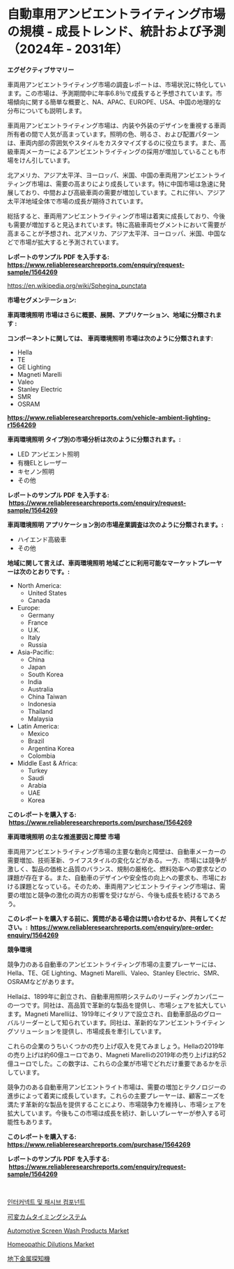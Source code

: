 <p><h1>自動車用アンビエントライティング市場の規模 - 成長トレンド、統計および予測（2024年 - 2031年）</h1></p><p><strong>エグゼクティブサマリー</strong></p>
<p><p>車両用アンビエントライティング市場の調査レポートは、市場状況に特化しています。この市場は、予測期間中に年率6.8％で成長すると予想されています。市場傾向に関する簡単な概要と、NA、APAC、EUROPE、USA、中国の地理的な分布についても説明します。</p><p>車両用アンビエントライティング市場は、内装や外装のデザインを重視する車両所有者の間で人気が高まっています。照明の色、明るさ、および配置パターンは、車両内部の雰囲気やスタイルをカスタマイズするのに役立ちます。また、高級車両メーカーによるアンビエントライティングの採用が増加していることも市場をけん引しています。</p><p>北アメリカ、アジア太平洋、ヨーロッパ、米国、中国の車両用アンビエントライティング市場は、需要の高まりにより成長しています。特に中国市場は急速に発展しており、中間および高級車両の需要が増加しています。これに伴い、アジア太平洋地域全体で市場の成長が期待されています。</p><p>総括すると、車両用アンビエントライティング市場は着実に成長しており、今後も需要が増加すると見込まれています。特に高級車両セグメントにおいて需要が高まることが予想され、北アメリカ、アジア太平洋、ヨーロッパ、米国、中国などで市場が拡大すると予測されています。</p></p>
<p><strong>レポートのサンプル PDF を入手する: <a href="https://www.reliableresearchreports.com/enquiry/request-sample/1564269">https://www.reliableresearchreports.com/enquiry/request-sample/1564269</a></strong></p>
<p><a href="https://en.wikipedia.org/wiki/Sphegina_punctata">https://en.wikipedia.org/wiki/Sphegina_punctata</a></p>
<p><strong>市場セグメンテーション:</strong></p>
<p><strong> 車両環境照明 市場はさらに概要、展開、アプリケーション、地域に分類されます :</strong></p>
<p><strong>コンポーネントに関しては、 車両環境照明 市場は次のように分類されます: &nbsp;</strong></p>
<p><ul><li>Hella</li><li>TE</li><li>GE Lighting</li><li>Magneti Marelli</li><li>Valeo</li><li>Stanley Electric</li><li>SMR</li><li>OSRAM</li></ul></p>
<p><strong><a href="https://www.reliableresearchreports.com/vehicle-ambient-lighting-r1564269">https://www.reliableresearchreports.com/vehicle-ambient-lighting-r1564269</a></strong></p>
<p><strong> 車両環境照明 タイプ別の市場分析は次のように分類されます。:</strong></p>
<p><ul><li>LED アンビエント照明</li><li>有機ELとレーザー</li><li>キセノン照明</li><li>その他</li></ul></p>
<p><strong>レポートのサンプル PDF を入手する: &nbsp;<a href="https://www.reliableresearchreports.com/enquiry/request-sample/1564269">https://www.reliableresearchreports.com/enquiry/request-sample/1564269</a></strong></p>
<p><strong> 車両環境照明 アプリケーション別の市場産業調査は次のように分類されます。:</strong></p>
<p><ul><li>ハイエンド高級車</li><li>その他</li></ul></p>
<p><strong>地域に関して言えば、車両環境照明 地域ごとに利用可能なマーケットプレーヤーは次のとおりです。:</strong></p>
<p><ul>
    <li>
        North America:
        <ul>
            <li>United States</li>
            <li>Canada</li>
        </ul>
    </li>
    <li>
        Europe:
        <ul>
            <li>Germany</li>
            <li>France</li>
            <li>U.K.</li>
            <li>Italy</li>
            <li>Russia</li>
        </ul>
    </li>
    <li>
        Asia-Pacific:
        <ul>
            <li>China</li>
            <li>Japan</li>
            <li>South Korea</li>
            <li>India</li>
            <li>Australia</li>
            <li>China Taiwan</li>
            <li>Indonesia</li>
            <li>Thailand</li>
            <li>Malaysia</li>
        </ul>
    </li>
    <li>
        Latin America:
        <ul>
            <li>Mexico</li>
            <li>Brazil</li>
            <li>Argentina Korea</li>
            <li>Colombia</li>
        </ul>
    </li>
    <li>
        Middle East & Africa:
        <ul>
            <li>Turkey</li>
            <li>Saudi</li>
            <li>Arabia</li>
            <li>UAE</li>
            <li>Korea</li>
        </ul>
    </li>
    </ul></p>
<p><strong>このレポートを購入する: &nbsp;<a href="https://www.reliableresearchreports.com/purchase/1564269">https://www.reliableresearchreports.com/purchase/1564269</a></strong></p>
<p><strong>車両環境照明 の主な推進要因と障壁 市場</strong></p>
<p><p>車両用アンビエントライティング市場の主要な動向と障壁は、自動車メーカーの需要増加、技術革新、ライフスタイルの変化などがある。一方、市場には競争が激しく、製品の価格と品質のバランス、規制の厳格化、燃料効率への要求などの課題が存在する。また、自動車のデザインや安全性の向上への要求も、市場における課題となっている。そのため、車両用アンビエントライティング市場は、需要の増加と競争の激化の両方の影響を受けながら、今後も成長を続けるであろう。</p></p>
<p><strong>このレポートを購入する前に、質問がある場合は問い合わせるか、共有してください。:&nbsp; <a href="https://www.reliableresearchreports.com/enquiry/pre-order-enquiry/1564269">https://www.reliableresearchreports.com/enquiry/pre-order-enquiry/1564269</a></strong></p>
<p><strong>競争環境</strong></p>
<p><p>競争力のある自動車のアンビエントライティング市場の主要プレーヤーには、Hella、TE、GE Lighting、Magneti Marelli、Valeo、Stanley Electric、SMR、OSRAMなどがあります。</p><p>Hellaは、1899年に創立され、自動車用照明システムのリーディングカンパニーの一つです。同社は、高品質で革新的な製品を提供し、市場シェアを拡大しています。Magneti Marelliは、1919年にイタリアで設立され、自動車部品のグローバルリーダーとして知られています。同社は、革新的なアンビエントライティングソリューションを提供し、市場成長を牽引しています。</p><p>これらの企業のうちいくつかの売り上げ収入を見てみましょう。Hellaの2019年の売り上げは約60億ユーロであり、Magneti Marelliの2019年の売り上げは約52億ユーロでした。この数字は、これらの企業が市場でどれだけ重要であるかを示しています。</p><p>競争力のある自動車用アンビエントライト市場は、需要の増加とテクノロジーの進歩によって着実に成長しています。これらの主要プレーヤーは、顧客ニーズを満たす革新的な製品を提供することにより、市場競争力を維持し、市場シェアを拡大しています。今後もこの市場は成長を続け、新しいプレーヤーが参入する可能性もあります。</p></p>
<p><strong>このレポートを購入する: &nbsp; <a href="https://www.reliableresearchreports.com/purchase/1564269">https://www.reliableresearchreports.com/purchase/1564269</a></strong></p>
<p><strong>レポートのサンプル PDF を入手する: &nbsp;<a href="https://www.reliableresearchreports.com/enquiry/request-sample/1564269">https://www.reliableresearchreports.com/enquiry/request-sample/1564269</a></strong><strong></strong></p>
<p>&nbsp;</p>
<p><p><a href="https://github.com/LuckeyCorbin/Market-Research-Report-List-1/blob/main/797102611007.md">인터커넥트 및 패시브 컴포넌트</a></p><p><a href="https://github.com/DanykaKilback/Market-Research-Report-List-2/blob/main/78447256376.md">可変カムタイミングシステム</a></p><p><a href="https://github.com/baileope6754/Market-Research-Report-List-1/blob/main/automotive-screen-wash-products-market.md">Automotive Screen Wash Products Market</a></p><p><a href="https://issuu.com/reportprime-2/docs/homeopathic-dilutions-market-size-2030.pptx">Homeopathic Dilutions Market</a></p><p><a href="https://github.com/RandallRunte2023/Market-Research-Report-List-2/blob/main/58652886375.md">地下金属探知機</a></p></p>